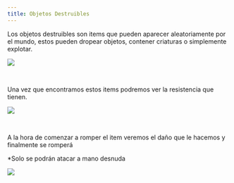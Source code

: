 ```yaml
---
title: Objetos Destruibles
---
```


Los objetos destruibles son items que pueden aparecer aleatoriamente por el mundo, estos pueden dropear objetos, contener criaturas o simplemente explotar.

![](images/objetos/barril.png)

<br />

Una vez que encontramos estos items podremos ver la resistencia que tienen.

![](images/objetos/consoladest.png)

<br />

A la hora de comenzar a romper el item veremos el daño que le hacemos y finalmente se romperá

*Solo se podrán atacar a mano desnuda

![](images/objetos/consoladest2.png)